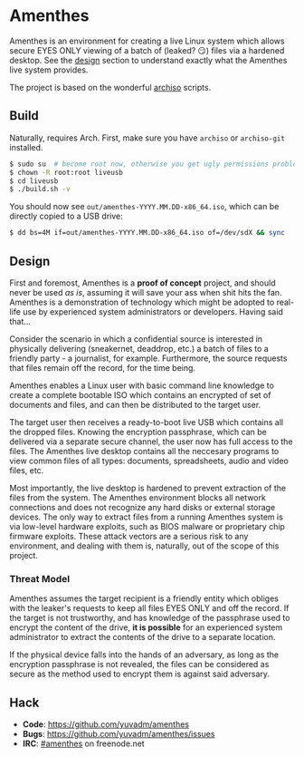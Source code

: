 # Amenthes

Amenthes is an environment for creating a live Linux system which allows secure EYES ONLY viewing of a batch of (leaked? :smirk:) files via a hardened desktop. See the [design](#design) section to understand exactly what the Amenthes live system provides.

The project is based on the wonderful [archiso](https://wiki.archlinux.org/index.php/Archiso) scripts.

## Build

Naturally, requires Arch. First, make sure you have `archiso` or `archiso-git` installed.

```bash
$ sudo su  # become root now, otherwise you get ugly permissions problems
$ chown -R root:root liveusb
$ cd liveusb
$ ./build.sh -v
```

You should now see `out/amenthes-YYYY.MM.DD-x86_64.iso`, which can be directly copied to a USB drive:

```bash
$ dd bs=4M if=out/amenthes-YYYY.MM.DD-x86_64.iso of=/dev/sdX && sync
```

## Design

First and foremost, Amenthes is a **proof of concept** project, and should never be used *as is*, assuming it will save your ass when shit hits the fan. Amenthes is a demonstration of technology which might be adopted to real-life use by experienced system administrators or developers. Having said that...

Consider the scenario in which a confidential source is interested in physically delivering (sneakernet, deaddrop, etc.) a batch of files to a friendly party - a journalist, for example. Furthermore, the source requests that files remain off the record, for the time being.

Amenthes enables a Linux user with basic command line knowledge to create a complete bootable ISO which contains an encrypted of set of documents and files, and can then be distributed to the target user.

The target user then receives a ready-to-boot live USB which contains all the dropped files. Knowing the encryption passphrase, which can be delivered via a separate secure channel, the user now has full access to the files. The Amenthes live desktop contains all the neccesary programs to view common files of all types: documents, spreadsheets, audio and video files, etc.

Most importantly, the live desktop is hardened to prevent extraction of the files from the system. The Amenthes environment blocks all network connections and does not recognize any hard disks or external storage devices. The only way to extract files from a running Amenthes system is via low-level hardware exploits, such as BIOS malware or proprietary chip firmware exploits. These attack vectors are a serious risk to any environment, and dealing with them is, naturally, out of the scope of this project.

### Threat Model

Amenthes assumes the target recipient is a friendly entity which obliges with the leaker's requests to keep all files EYES ONLY and off the record. If the target is not trustworthy, and has knowledge of the passphrase used to encrypt the content of the drive, **it is possible** for an experienced system administrator to extract the contents of the drive to a separate location.

If the physical device falls into the hands of an adversary, as long as the encryption passphrase is not revealed, the files can be considered as secure as the method used to encrypt them is against said adversary.

## Hack

 - **Code**: https://github.com/yuvadm/amenthes
 - **Bugs**: https://github.com/yuvadm/amenthes/issues
 - **IRC**: [#amenthes](https://webchat.freenode.net/?channels=amenthes) on freenode.net
